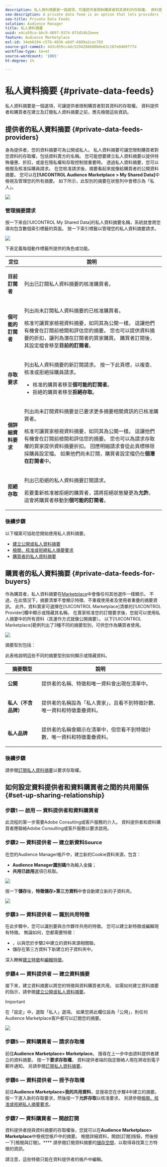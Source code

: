 ```yaml
---
description: 私人資料摘要是一個選項，可讓提供者限制購買者對其資料的存取權。 資料提供者和購買者在建立及訂閱私人資料摘要之前，應先檢閱這些資訊。
seo-description: A private data feed is an option that lets providers limit buyer access to their data. Data providers and buyers should review this information before creating and subscribing to private data feeds.
seo-title: Private Data Feeds
solution: Audience Manager
title: 私人資料摘要
uuid: e4ca59ca-bbc9-4897-9374-8f3d54b2beee
feature: Audience Marketplace
exl-id: 34eb6194-c57b-4836-a6df-6889a2cec703
source-git-commit: 4d3c859cc4dc5294286680b0e63c287e0409f7fd
workflow-type: tm+mt
source-wordcount: '1065'
ht-degree: 1%

---
```


# 私人資料摘要 {#private-data-feeds}

私人資料摘要是一個選項，可讓提供者限制購買者對其資料的存取權。 資料提供者和購買者在建立及訂閱私人資料摘要之前，應先檢閱這些資訊。

<!-- c_marketplace_privatefeed.xml -->

## 提供者的私人資料摘要 {#private-data-feeds-providers}

身為提供者，您的資料摘要可為公開或私人。 私人資料摘要可讓您限制購買者對您資料的存取權，包括資料賣方的名稱。 您可能想要建立私人資料摘要以提供特殊優惠、折扣，或是在隱私權和存取控制很重要時。 透過私人資料摘要，您可以檢閱及核准採購員請求。 在您核准請求後，摘要看起來就像給購買者的公開資料摘要。 您可以在&#x200B;**[!UICONTROL Audience Marketplace > My Shared Data]**&#x200B;中檢視及管理您的所有摘要。 如下所示，此型別的摘要在狀態列中會標示為「私人」。

![](assets/my_shared_data.png)

### 管理摘要請求

按一下來自[!UICONTROL My Shared Data]的私人資料摘要名稱，系統就會將您導向包含數個索引標籤的頁面。 按一下索引標籤以管理您的私人資料摘要請求。

![](assets/shared_data_tabs.png)

下表定義每個動作標籤所提供的角色或功能。

<table id="table_AFB429CA52A34658859448D9A5215F9F"> 
 <thead> 
  <tr> 
   <th colname="col1" class="entry"> 定位 </th> 
   <th colname="col2" class="entry"> 說明 </th> 
  </tr> 
 </thead>
 <tbody> 
  <tr> 
   <td colname="col1"> <p> <b><span class="uicontrol">目前訂閱者</span></b> </p> </td> 
   <td colname="col2"> <p>列出已訂閱私人資料摘要的核准購買者。 </p> </td> 
  </tr> 
  <tr> 
   <td colname="col1"> <p> <b><span class="uicontrol">個可能的訂閱者</span></b> </p> </td> 
   <td colname="col2"> <p>列出尚未訂閱私人資料摘要的已核准購買者。 </p> <p>核准可讓買家檢視資料摘要，如同其為公開一樣。 這讓他們有機會在訂閱前檢閱和評估您的摘要。 您也可以提供資料摘要的折扣，讓列為潛在訂閱者的買家購買。 購買者訂閱後，其設定檔會移至<b><span class="uicontrol">目前的訂閱者</span></b>。 </p> </td>
  </tr> 
  <tr> 
   <td colname="col1"> <p> <b><span class="uicontrol">存取要求</span></b> </p> </td>
   <td colname="col2"> <p>列出私人資料摘要的新訂閱請求。 按一下此頁標，以複查、核准或拒絕採購員請求。 </p>
    <ul id="ul_BE0A835A90B14C05B3F63226B79D052D"> 
     <li id="li_2C5686CEB6F4430BA18AED5AD75C330A">核准的購買者移至<b><span class="uicontrol">個可能的訂閱者</span></b>。 </li>
     <li id="li_929591FCF81E43A3881813BDBD3AC278">拒絕的購買者移至<b><span class="uicontrol">拒絕存取</span></b>。 </li>
    </ul> </td>
  </tr>
  <tr> 
   <td colname="col1"> <p> <b><span class="uicontrol">個詳細資料要求</span></b> </p> </td>
   <td colname="col2"> <p>列出尚未訂閱資料摘要並已要求更多摘要相關資訊的已核准購買者。 </p> <p>核准可讓買家檢視資料摘要，如同其為公開一樣。 這讓他們有機會在訂閱前檢閱和評估您的摘要。 您也可以為請求存取權的買家提供資料摘要折扣。 回應明細請求會從此頁標移除採購員設定檔。 如果他們尚未訂閱，購買者設定檔仍在<b><span class="uicontrol">個潛在訂閱者</span></b>中。 </p> </td>
  </tr>
  <tr> 
   <td colname="col1"> <p> <b><span class="uicontrol">拒絕存取</span></b> </p> </td> 
   <td colname="col2"> <p>列出已拒絕的私人資料摘要訂閱請求。 </p> <p>若要重新核准被拒絕的購買者，請將<span class="wintitle">拒絕狀態</span>變更為<b><span class="uicontrol">允許</span></b>。 這會將購買者移動到<b><span class="uicontrol">個可能的訂閱者</span></b>。 </p> </td> 
  </tr> 
 </tbody> 
</table>

### 後續步驟

以下檔案可協助您開始使用私人資料摘要。

* [建立公開或私人資料摘要](../../features/audience-marketplace/marketplace-data-providers/marketplace-create-manage-feeds.md#create-public-private-data-feed)
* [檢閱、核准或拒絕私人摘要要求](../../features/audience-marketplace/marketplace-data-providers/marketplace-create-manage-feeds.md#manage-private-requests)
* [購買者的私人資料摘要](../../features/audience-marketplace/marketplace-private-feeds.md#private-data-feeds-for-buyers)

## 購買者的私人資料摘要 {#private-data-feeds-for-buyers}

作為購買者，私人資料摘要在[Marketplace](../../features/audience-marketplace/marketplace-data-buyers/marketplace-data-buyers.md#about-marketplace)中會像任何其他選件一樣顯示。 不過，在此情況下，摘要清單不會顯示特徵、不重複使用者及使用者重疊的摘要資訊。 此外，資料賣家可選擇在[!UICONTROL Marketplace]清單的[!UICONTROL Provider]欄中顯示或隱藏其名稱。 在賣家核准您的訂閱要求後，您就可以使用私人摘要中的所有資料（其運作方式就像公開摘要）。 以下[!UICONTROL Marketplace]範例列出了3種不同的摘要型別，可供您作為購買者使用。

![](assets/buyer_marketplace.png)

摘要型別包括：

此表格說明這些不同的摘要型別如何顯示或隱藏資料。

<table id="table_41D4A798ACF548A3A03ACB427CA4652D"> 
 <thead> 
  <tr> 
   <th colname="col1" class="entry"> 摘要類型 </th> 
   <th colname="col2" class="entry"> 說明 </th> 
  </tr> 
 </thead>
 <tbody> 
  <tr> 
   <td colname="col1"> <p><b><span class="uicontrol">公開</span></b> </p> </td> 
   <td colname="col2"> <p>提供者的名稱、特徵和唯一資料會出現在清單中。 </p> </td> 
  </tr> 
  <tr> 
   <td colname="col1"> <p><b><span class="uicontrol">私人（不含品牌）</span></b> </p> </td> 
   <td colname="col2"> <p>提供者的名稱設為「私人賣家」，且看不到特徵計數、唯一資料和特徵重疊資料。 </p> </td> 
  </tr> 
  <tr> 
   <td colname="col1"> <p><b><span class="uicontrol">私人品牌</span></b> </p> </td> 
   <td colname="col2"> <p>提供者的名稱會顯示在清單中，但您看不到特徵計數、唯一資料和特徵重疊資料。 </p> </td> 
  </tr> 
 </tbody> 
</table>

### 後續步驟

請參閱[訂閱私人資料摘要](../../features/audience-marketplace/marketplace-data-buyers/marketplace-manage-subscriptions.md#subscript-private-data-feed)以要求存取權。

## 如何設定資料提供者和資料購買者之間的共用關係 {#set-up-sharing-relationship}

### 步驟1 — 啟用 — 資料提供者和資料購買者

此流程的第一步需要Adobe Consulting或客戶服務的介入。 資料提供者和資料購買者應聯絡Adobe Consulting或客戶服務以要求啟用。

### 步驟2 — 資料提供者 — 建立新資料Source

在您的Audience Manager帳戶中，建立新的Cookie資料來源，包含：

* **Audience Manager識別碼**&#x200B;作為輸入金鑰；
* **共用已啟用**&#x200B;選項已核取。

![](assets/create-datasource.png)

按一下&#x200B;**儲存**&#x200B;後，**特徵儲存>第三方資料**&#x200B;中會自動建立新的子資料夾。

![](assets/folder-structure.png)

### 步驟3 — 資料提供者 — 識別共用特徵

在此步驟中，您可以識別要與合作夥伴共用的特徵。 您可以建立新特徵或編輯現有特徵。 無論如何，您都需要特徵：

* ，以與您於步驟2中建立的資料來源相關聯。
* 儲存在第三方資料下新建立的子資料夾中。

深入瞭解[建立特徵](/help/using/features/traits/create-onboarded-rule-based-traits.md)和[編輯特徵](/help/using/features/traits/manage-trait-rules.md#edit-trait)。

### 步驟4 — 資料提供者 — 建立資料摘要

接下來，建立資料摘要以將您的特徵與資料購買者共用。 如需如何建立資料摘要的指示，請參閱[建立公開或私人資料摘要](/help/using/features/audience-marketplace/marketplace-data-providers/marketplace-create-manage-feeds.md)。

>[!IMPORTANT]
>
>在「設定」中，選取「私人」選項。 如果您將此欄位設為「公用」，則任何Audience Marketplace客戶都可以訂閱您的摘要。

![](assets/create-data-feed.png)

### 步驟5 — 資料購買者 — 請求存取權

前往&#x200B;**Audience Marketplace> Marketplace**。 搜尋在上一步中由資料提供者建立的資料摘要。 按一下&#x200B;**要求存取權**。 資料提供者端的指定聯絡人現在將收到電子郵件通知。 另請參閱[訂閱私人資料摘要](/help/using/features/audience-marketplace/marketplace-data-buyers/marketplace-manage-subscriptions.md#subscript-private-data-feed)。

### 步驟6 — 資料提供者 — 授予存取權

前往&#x200B;**Audience Marketplace>我的共用資料**，並搜尋您在步驟4中建立的摘要。 按一下進入新的存取要求，然後按一下&#x200B;**允許存取**&#x200B;以核准要求。 另請參閱[檢閱、核准或拒絕私人摘要要求](/help/using/features/audience-marketplace/marketplace-data-providers/marketplace-create-manage-feeds.md#manage-private-requests)。

### 步驟7 — 資料購買者 — 開啟訂閱

資料提供者授與資料摘要的存取權後，您就可以在&#x200B;**Audience Marketplace> Marketplace**&#x200B;中檢視您帳戶中的摘要。 檢閱詳細資料，開啟[訂閱]按鈕，然後按一下[檢閱與訂閱]。**** 請參閱訂閱資料摘要的[儲存空間](/help/using/features/audience-marketplace/marketplace-data-buyers/marketplace-manage-subscriptions.md#find-subscribed-data-fee)，以取得尋找第三方特徵的資訊。

請注意，這些特徵只能在資料提供者的帳戶中編輯。
